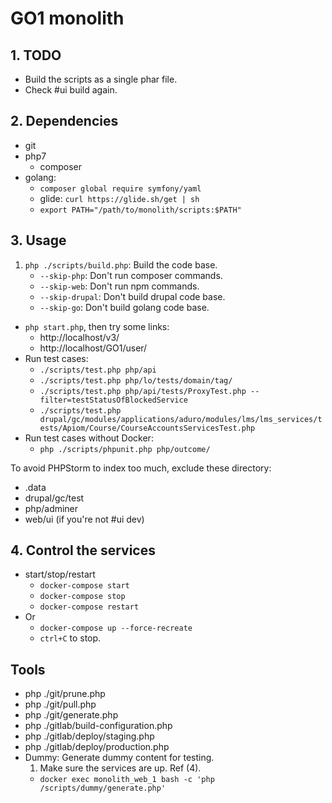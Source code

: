 GO1 monolith
====

## 1. TODO

- Build the scripts as a single phar file.
- Check #ui build again.

## 2. Dependencies

- git
- php7
    - composer
- golang:
    - `composer global require symfony/yaml`
    - glide: `curl https://glide.sh/get | sh`
    - `export PATH="/path/to/monolith/scripts:$PATH"`

## 3. Usage

1. `php ./scripts/build.php`: Build the code base.
    - `--skip-php`: Don't run composer commands. 
    - `--skip-web`: Don't run npm commands.
    - `--skip-drupal`: Don't build drupal code base.
    - `--skip-go`: Don't build golang code base.
- `php start.php`, then try some links:
    - http://localhost/v3/
    - http://localhost/GO1/user/
- Run test cases:
    - `./scripts/test.php php/api`
    - `./scripts/test.php php/lo/tests/domain/tag/`
    - `./scripts/test.php php/api/tests/ProxyTest.php --filter=testStatusOfBlockedService`
    - `./scripts/test.php drupal/gc/modules/applications/aduro/modules/lms/lms_services/tests/Apiom/Course/CourseAccountsServicesTest.php`
- Run test cases without Docker:
    - `php ./scripts/phpunit.php php/outcome/`

To avoid PHPStorm to index too much, exclude these directory:

- .data
- drupal/gc/test
- php/adminer
- web/ui (if you're not #ui dev)

## 4. Control the services

- start/stop/restart
    - `docker-compose start`
    - `docker-compose stop`
    - `docker-compose restart`
- Or
    - `docker-compose up --force-recreate`
    - `ctrl+C` to stop.

## Tools

- php ./git/prune.php
- php ./git/pull.php
- php ./git/generate.php
- php ./gitlab/build-configuration.php
- php ./gitlab/deploy/staging.php
- php ./gitlab/deploy/production.php
- Dummy: Generate dummy content for testing.
    1. Make sure the services are up. Ref (4).
    - `docker exec monolith_web_1 bash -c 'php /scripts/dummy/generate.php'`
